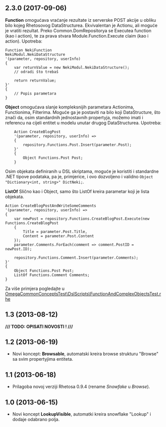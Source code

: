 2.3.0 (2017-09-06)
------------------
**Function** omogućava vraćanje rezultate iz serverske POST akcije u obliku bilo kojeg Rhetosovog DataStructurea. Ekvivalentan je Actionu, ali moguće je vratiti rezultat. Preko Common.DomRepositorya se Executea function (kao i action), te za prava stvara Module.Function.Execute claim (kao i action). Upotreba: 
```
Function NekiFunction
NekiModul.NekiDataStructure
'(parameter, repository, userInfo)
{
	var returnValue = new NekiModul.NekiDataStructure();
	// odradi što trebaš

	return returnValue;
}'
{
	// Popis parametara
}
```

**Object** omogućava slanje kompleksnijih parametara Actionima, Functionima, Filterima. Moguće ga je postaviti na bilo koji DataStructure, što znači da, osim standardnih jednostavnih propertyja, možemo imati i referencu na cijeli entitet u modelu unutar drugog DataStructurea. Upotreba:
```
	Action CreateBlogPost
	'(parameter, repository, userInfo) =>
	{
		repository.Functions.Post.Insert(parameter.Post);
	}'
	{
		Object Functions.Post Post;
	}
```

Osim objekata definiranih u DSL skriptama, moguće je koristiti i standardne .NET tipove podataka, pa je, primjerice, i ovo dozvoljeno i validno ```Object "Dictionary<int, string>" DictNeki;```.
 
**ListOf** Slično kao i Object, samo što ListOf kreira parametar koji je lista objekata. 
```
Action CreateBlogPostAndWriteSomeComments
'(parameter, repository, userInfo) =>
{
	var newPost = repository.Functions.CreateBlogPost.Execute(new Functions.CreateBlogPost
	{
		Title = parameter.Post.Title,
		Content = parameter.Post.Content
	});
	parameter.Comments.ForEach(comment => comment.PostID = newPost.ID);

	repository.Functions.Comment.Insert(parameter.Comments);
}'
{
	Object Functions.Post Post;
	ListOf Functions.Comment Comments;
}
```
Za više primjera pogledajte u [OmegaCommonConceptsTest\DslScripts\FunctionAndComplexObjectsTest.rhe](http://tfs-2015:8080/tfs/Core/Rhetos/_git/OmegaCommonConcepts?path=%2FOmegaCommonConceptsTest%2FDslScripts%2FFunctionAndComplexObjectsTest.rhe&version=GBmaster&_a=contents)

1.3 (2013-08-12)
------------------

**/// TODO: OPISATI NOVOSTI ! ///**

1.2 (2013-06-19)
------------------

* Novi koncept: **Browsable**, automatski kreira browse strukturu "<ime entiteta>Browse" sa svim propertyjima entiteta.


1.1 (2013-06-18)
------------------

* Prilagoba novoj verziji Rhetosa 0.9.4 (rename *Snowfake* u *Browse*).

1.0 (2013-06-15)
------------------

* Novi koncept **LookupVisible**, automatki kreira snowflake "<ime entiteta>Lookup" i dodaje odabrano polja.
